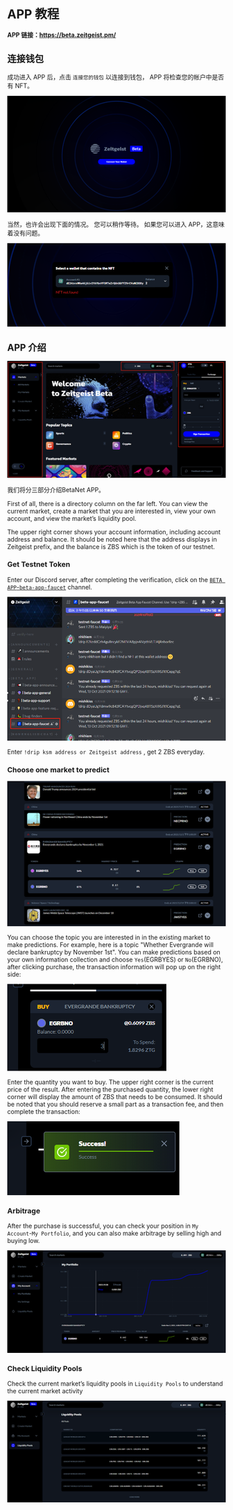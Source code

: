 # APP 教程

**APP 链接：<https://beta.zeitgeist.pm/>**

## 连接钱包

成功进入 APP 后，点击 `连接您的钱包` 以连接到钱包， APP 将检查您的帐户中是否有 NFT。

![](https://raw.githubusercontent.com/Whisker17/ImageStoreService/main/image-20211013121713360.png)

当然，也许会出现下面的情况。 您可以稍作等待。 如果您可以进入 APP，这意味着没有问题。

![](https://raw.githubusercontent.com/Whisker17/ImageStoreService/main/image-20211013121733640.png)

## APP 介绍

![](https://raw.githubusercontent.com/Whisker17/ImageStoreService/main/image-20211013123835284.png)

我们将分三部分介绍BetaNet APP。

First of all, there is a directory column on the far left. You can view the current market, create a market that you are interested in, view your own account, and view the market’s liquidity pool.

The upper right corner shows your account information, including account address and balance. It should be noted here that the address displays in Zeitgeist prefix, and the balance is ZBS which is the token of our testnet.

### Get Testnet Token

Enter our Discord server, after completing the verification, click on the [`BETA APP`-`beta-app-faucet`](https://discord.com/channels/737780518313000960/895033113535725648) channel.

![](https://raw.githubusercontent.com/Whisker17/ImageStoreService/main/image-20211013124747988.png)

Enter `!drip ksm address or Zeitgeist address` , get 2 ZBS everyday.

### Choose one market to predict

![](https://raw.githubusercontent.com/Whisker17/ImageStoreService/main/image-20211013125047263.png)

You can choose the topic you are interested in in the existing market to make predictions. For example, here is a topic "Whether Evergrande will declare bankruptcy by November 1st". You can make predictions based on your own information collection and choose `Yes`(EGRBYES) or `No`(EGRBNO), after clicking purchase, the transaction information will pop up on the right side:

![](https://raw.githubusercontent.com/Whisker17/ImageStoreService/main/image-20211013125639292.png)

Enter the quantity you want to buy. The upper right corner is the current price of the result. After entering the purchased quantity, the lower right corner will display the amount of ZBS that needs to be consumed. It should be noted that you should reserve a small part as a transaction fee, and then complete the transaction:

![](https://raw.githubusercontent.com/Whisker17/ImageStoreService/main/image-20211013125858295.png)

### Arbitrage

After the purchase is successful, you can check your position in `My Account`-`My Portfolio`, and you can also make arbitrage by selling high and buying low.

![](https://raw.githubusercontent.com/Whisker17/ImageStoreService/main/image-20211013130119647.png)

### Check Liquidity Pools

Check the current market’s liquidity pools in `Liquidity Pools` to understand the current market activity

![](https://raw.githubusercontent.com/Whisker17/ImageStoreService/main/image-20211013130303230.png)
